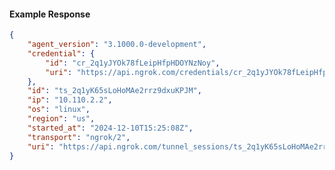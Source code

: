 <!-- Code generated for API Clients. DO NOT EDIT. -->

#### Example Response

```json
{
	"agent_version": "3.1000.0-development",
	"credential": {
		"id": "cr_2q1yJYOk78fLeipHfpHDOYNzNoy",
		"uri": "https://api.ngrok.com/credentials/cr_2q1yJYOk78fLeipHfpHDOYNzNoy"
	},
	"id": "ts_2q1yK65sLoHoMAe2rrz9dxuKPJM",
	"ip": "10.110.2.2",
	"os": "linux",
	"region": "us",
	"started_at": "2024-12-10T15:25:08Z",
	"transport": "ngrok/2",
	"uri": "https://api.ngrok.com/tunnel_sessions/ts_2q1yK65sLoHoMAe2rrz9dxuKPJM"
}
```
